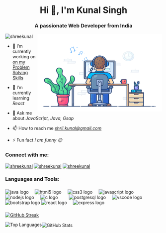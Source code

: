 <h1 align="center">Hi 👋, I'm Kunal Singh</h1>
<h3 align="center">A passionate Web Developer from India</h3>
<img align="right" src="https://raw.githubusercontent.com/jsuarezruiz/jsuarezruiz/master/images/coding.gif" height="250" width="400">

<p align="left"> <img src="https://komarev.com/ghpvc/?username=shreekunal&label=Profile%20views&color=0e75b6&style=flat" alt="shreekunal"/> </p>

- 🔭 I’m currently working on [on my Problem Solving Skills](https://github.com/shreekunal/DSA-Practice)

- 🌱 I’m currently learning *React*

- 💬 Ask me about *JavaScript, Java, Gsap*

- 📫 How to reach me *shrii.kunal@gmail.com*

- ⚡ Fun fact *I am funny 😉*

<h3 align="left">Connect with me:</h3>
<p align="left">
<a href="https://linkedin.com/in/shreekunal" target="blank"><img align="center" src="https://img.shields.io/static/v1?message=LinkedIn&logo=linkedin&label=&color=0077B5&logoColor=white&labelColor=&style=for-the-badge" alt="shreekunal" height="32" /></a>
<a href="https://www.hackerrank.com/profile/shrii_kunal" target="blank"><img align="center" src="https://img.shields.io/static/v1?message=HackerRank&logo=hackerrank&label=&color=2EC866&logoColor=white&labelColor=&style=for-the-badge" alt="shreekunal" height="32"/></a>
<a href="mailto:shrii.kunal@gmail.com" target="blank"><img align="center" src="https://img.shields.io/static/v1?message=Gmail&logo=gmail&label=&color=D14836&logoColor=white&labelColor=&style=for-the-badge" alt="shreekunal" height="32" />
</a>
</p>

###

<h3 align="left">Languages and Tools:</h3>

###

<div align="left">
  <img src="https://cdn.jsdelivr.net/gh/devicons/devicon/icons/java/java-original.svg" height="40" alt="java logo"  />
  <img width="12" />
  <img src="https://cdn.jsdelivr.net/gh/devicons/devicon/icons/html5/html5-original.svg" height="40" alt="html5 logo"  />
  <img width="12" />
  <img src="https://cdn.jsdelivr.net/gh/devicons/devicon/icons/css3/css3-original.svg" height="40" alt="css3 logo"  />
  <img width="12" />
  <img src="https://cdn.jsdelivr.net/gh/devicons/devicon/icons/javascript/javascript-original.svg" height="40" alt="javascript logo"  />
  <img width="12" />
  <img src="https://cdn.jsdelivr.net/gh/devicons/devicon/icons/nodejs/nodejs-original.svg" height="40" alt="nodejs logo"  />
  <img width="12" />
  <img src="https://cdn.jsdelivr.net/gh/devicons/devicon/icons/c/c-original.svg" height="40" alt="c logo"  />
  <img width="12" />
  <img width="12" />
  <img src="https://cdn.jsdelivr.net/gh/devicons/devicon/icons/postgresql/postgresql-original.svg" height="40" alt="postgresql logo"  />
  <img width="12" />
  <img src="https://cdn.jsdelivr.net/gh/devicons/devicon/icons/vscode/vscode-original.svg" height="40" alt="vscode logo"  />
  <img width="12" />
  <img src="https://cdn.jsdelivr.net/gh/devicons/devicon/icons/bootstrap/bootstrap-original.svg" height="40" alt="bootstrap logo"  />
  <img src="https://cdn.jsdelivr.net/gh/devicons/devicon/icons/react/react-original.svg" height="40" alt="react logo"  />
  <img width="12" />
  <img src="https://cdn.jsdelivr.net/gh/devicons/devicon/icons/express/express-original.svg" height="40" alt="express logo"  />
</div>

###


<p><a href="https://git.io/streak-stats"><img src="https://github-readme-streak-stats.herokuapp.com?user=shreekunal&theme=highcontrast&border_radius=3" alt="GitHub Streak" /></a></p>

<p><img align="left" src="https://github-readme-stats.vercel.app/api/top-langs?username=shreekunal&show_icons=true&locale=en&layout=compact&theme=github_dark" alt="Top Languages" /></p>

<p><img align="center" src="https://github-readme-stats.vercel.app/api?username=shreekunal&show_icons=true&locale=en&theme=github_dark" alt="GitHub Stats" /></p>

